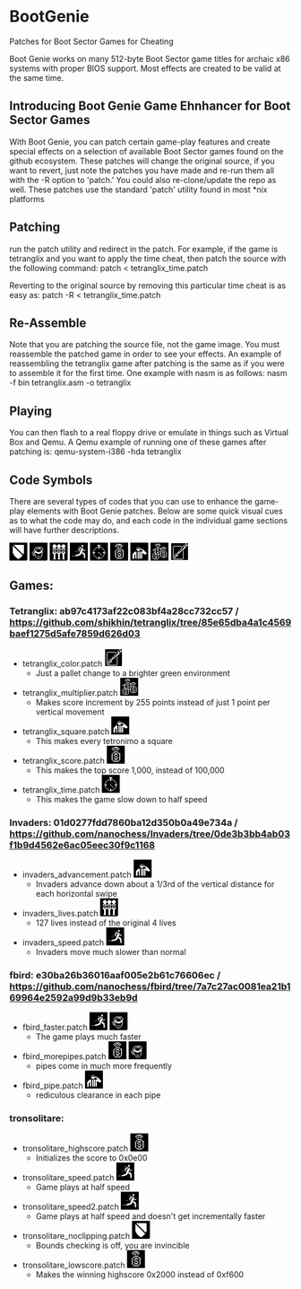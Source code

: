 # BootGenie
Patches for Boot Sector Games for Cheating

Boot Genie works on many 512-byte Boot Sector game titles for archaic x86 systems with proper BIOS support. Most effects are created to be valid at the same time.

## Introducing Boot Genie Game Ehnhancer for Boot Sector Games

With Boot Genie, you can patch certain game-play features and create special effects on a selection of available Boot Sector games found on the github ecosystem. These patches will change the original source, if you want to revert, just note the patches you have made and re-run them all with the -R option to 'patch.' You could also re-clone/update the repo as well. These patches use the standard 'patch' utility found in most *nix platforms

## Patching
run the patch utility and redirect in the patch. For example, if the game is tetranglix and you want to apply the time cheat, then patch the source with the following command:
 patch < tetranglix_time.patch

Reverting to the original source by removing this particular time cheat is as easy as:
 patch -R < tetranglix_time.patch

## Re-Assemble
Note that you are patching the source file, not the game image. You must reassemble the patched game in order to see your effects. An example of reassembling the tetranglix game after patching is the same as if you were to assemble it for the first time. One example with nasm is as follows:
 nasm -f bin tetranglix.asm -o tetranglix

## Playing
You can then flash to a real floppy drive or emulate in things such as Virtual Box and Qemu. A Qemu example of running one of these games after patching is:
 qemu-system-i386 -hda tetranglix

## Code Symbols
There are several types of codes that you can use to enhance the game-play elements with Boot Genie patches. Below are some quick visual cues as to what the code may do, and each code in the individual game sections will have further descriptions.

<img src=https://github.com/XlogicX/BootGenie/blob/master/invincible.png> <img src=https://github.com/XlogicX/BootGenie/blob/master/expert.png> <img src=https://github.com/XlogicX/BootGenie/blob/master/lives.png> <img src=https://github.com/XlogicX/BootGenie/blob/master/speed.png> <img src=https://github.com/XlogicX/BootGenie/blob/master/time.png> <img src=https://github.com/XlogicX/BootGenie/blob/master/score.png> <img src=https://github.com/XlogicX/BootGenie/blob/master/rules.png> <img src=https://github.com/XlogicX/BootGenie/blob/master/multiplier.png> <img src=https://github.com/XlogicX/BootGenie/blob/master/color.png>

## Games:

### Tetranglix: ab97c4173af22c083bf4a28cc732cc57 / https://github.com/shikhin/tetranglix/tree/85e65dba4a1c4569baef1275d5afe7859d626d03
* tetranglix_color.patch <img src=https://github.com/XlogicX/BootGenie/blob/master/color.png>
  * Just a pallet change to a brighter green environment
* tetranglix_multiplier.patch <img src=https://github.com/XlogicX/BootGenie/blob/master/multiplier.png>
  * Makes score increment by 255 points instead of just 1 point per vertical movement <br>
* tetranglix_square.patch <img src=https://github.com/XlogicX/BootGenie/blob/master/rules.png>
  * This makes every tetronimo a square <br>
* tetranglix_score.patch <img src=https://github.com/XlogicX/BootGenie/blob/master/score.png>
  * This makes the top score 1,000, instead of 100,000 <br>
* tetranglix_time.patch <img src=https://github.com/XlogicX/BootGenie/blob/master/time.png>
  * This makes the game slow down to half speed <br>

### Invaders: 01d0277fdd7860ba12d350b0a49e734a / https://github.com/nanochess/Invaders/tree/0de3b3bb4ab03f1b9d4562e6ac05eec30f9c1168
* invaders_advancement.patch <img src=https://github.com/XlogicX/BootGenie/blob/master/rules.png>
  * Invaders advance down about a 1/3rd of the vertical distance for each horizontal swipe <br>
* invaders_lives.patch <img src=https://github.com/XlogicX/BootGenie/blob/master/lives.png>
  * 127 lives instead of the original 4 lives <br>
* invaders_speed.patch <img src=https://github.com/XlogicX/BootGenie/blob/master/speed.png>
  * Invaders move much slower than normal <br>

### fbird: e30ba26b36016aaf005e2b61c76606ec / https://github.com/nanochess/fbird/tree/7a7c27ac0081ea21b169964e2592a99d9b33eb9d
* fbird_faster.patch <img src=https://github.com/XlogicX/BootGenie/blob/master/speed.png> <img src=https://github.com/XlogicX/BootGenie/blob/master/expert.png>
  * The game plays much faster <br>
* fbird_morepipes.patch <img src=https://github.com/XlogicX/BootGenie/blob/master/score.png> <img src=https://github.com/XlogicX/BootGenie/blob/master/expert.png>
  * pipes come in much more frequently <br>
* fbird_pipe.patch <img src=https://github.com/XlogicX/BootGenie/blob/master/rules.png>
  * rediculous clearance in each pipe <br>

### tronsolitare:
* tronsolitare_highscore.patch <img src=https://github.com/XlogicX/BootGenie/blob/master/score.png>
  * Initializes the score to 0x0e00 <br>
* tronsolitare_speed.patch <img src=https://github.com/XlogicX/BootGenie/blob/master/speed.png>
  * Game plays at half speed <br>
* tronsolitare_speed2.patch <img src=https://github.com/XlogicX/BootGenie/blob/master/speed.png>
  * Game plays at half speed and doesn't get incrementally faster <br>
* tronsolitare_noclipping.patch <img src=https://github.com/XlogicX/BootGenie/blob/master/invincible.png>
  * Bounds checking is off, you are invincible <br>
* tronsolitare_lowscore.patch <img src=https://github.com/XlogicX/BootGenie/blob/master/score.png>
  * Makes the winning highscore 0x2000 instead of 0xf600 <br>
